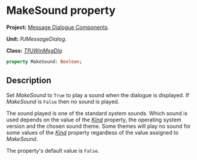# MakeSound property

**Project:** [Message Dialogue Components](../API.md).

**Unit:** _PJMessageDialog_.

**Class:** _[TPJWinMsgDlg](./TPJWinMsgDlg.md)_

```pascal
property MakeSound: Boolean;
```

## Description

Set _MakeSound_ to `True` to play a sound when the dialogue is displayed. If _MakeSound_ is `False` then no sound is played.

The sound played is one of the standard system sounds. Which sound is used depends on the value of the _[Kind](./TPJWinMsgDlg-Kind.md)_ property, the operating system version and the chosen sound theme. Some themes will play no sound for some values of the _[Kind](./TPJWinMsgDlg-Kind.md)_ property regardless of the value assigned to _MakeSound_.

The property's default value is `False`.
